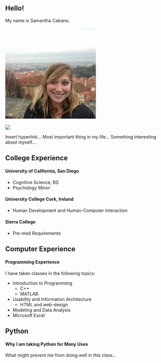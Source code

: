 ## Hello!
My name is Samantha Cabano. 

![](portfolio.jpg)

<img src="paris.jpg" align="center">

Insert hyperlink...
Most important thing in my life...
Something interesting about myself...

## College Experience
#### University of California, San Diego
- Cognitive Science, BS
- Psychology Minor

#### University College Cork, Ireland
- Human Development and Human-Computer Interaction

#### Sierra College
- Pre-med Requirements


## Computer Experience
#### Programming Experience
I have taken classes in the following topics:
- Introduction to Programming
  - C++
  - MATLAB
- Usability and Information Architecture
  - HTML and web-design
- Modeling and Data Analysis
- Microsoft Excel

## Python
#### Why I am taking Python for Many Uses
What might prevent me from doing well in this class...
